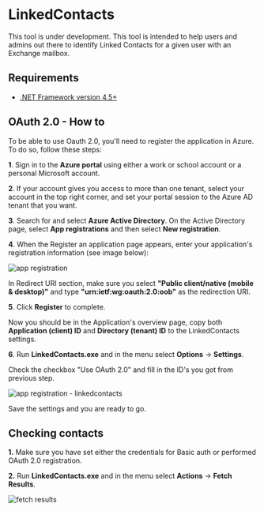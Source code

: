 # LinkedContacts
This tool is under development. This tool is intended to help users and admins out there to identify Linked Contacts for a given user with an Exchange mailbox.

## Requirements

* [.NET Framework version 4.5+](https://dotnet.microsoft.com/download/dotnet-framework)

## OAuth 2.0 - How to

To be able to use Oauth 2.0, you'll need to register the application in Azure. To do so, follow these steps:

**1**. Sign in to the **Azure portal** using either a work or school account or a personal Microsoft account.

**2**. If your account gives you access to more than one tenant, select your account in the top right corner, and set your portal session to the Azure AD tenant that you want.

**3**. Search for and select **Azure Active Directory**. On the Active Directory page, select **App registrations** and then select **New registration**.

**4**. When the Register an application page appears, enter your application's registration information (see image below):

![app registration](https://user-images.githubusercontent.com/1156257/69982293-0089da00-152c-11ea-8a1c-fdf96576a013.png)

In Redirect URI section, make sure you select **"Public client/native (mobile & desktop)"** and type **"urn:ietf:wg:oauth:2.0:oob"** as the redirection URI.

**5**. Click **Register** to complete. 

Now you should be in the Application's overview page, copy both **Application (client)  ID** and **Directory (tenant) ID** to the LinkedContacts settings.

**6**. Run **LinkedContacts.exe** and in the menu select **Options** -> **Settings**.

Check the checkbox "Use OAuth 2.0" and fill in the ID's you got from previous step.

![app registration - linkedcontacts](https://user-images.githubusercontent.com/1156257/69988639-f078f700-1539-11ea-9286-adba4293bb7d.png)

Save the settings and you are ready to go.

## Checking contacts

**1.** Make sure you have set either the credentials for Basic auth or performed OAuth 2.0 registration.

**2.** Run **LinkedContacts.exe** and in the menu select **Actions** -> **Fetch Results**.

![fetch results](https://user-images.githubusercontent.com/1156257/70035615-18547300-15ab-11ea-9378-378006c5fda7.png)
